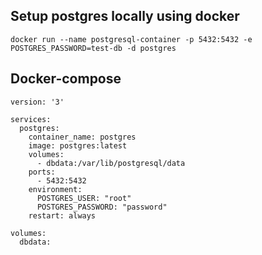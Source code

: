## Setup postgres locally using docker

```shell
docker run --name postgresql-container -p 5432:5432 -e POSTGRES_PASSWORD=test-db -d postgres
```

## Docker-compose

```shell
version: '3'

services:
  postgres:
    container_name: postgres
    image: postgres:latest
    volumes:
      - dbdata:/var/lib/postgresql/data
    ports:
      - 5432:5432
    environment:
      POSTGRES_USER: "root"
      POSTGRES_PASSWORD: "password"
    restart: always

volumes:
  dbdata:
```


